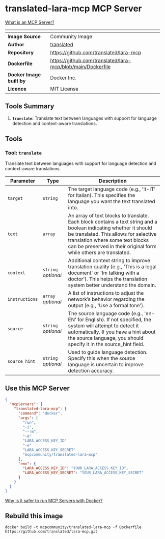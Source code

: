 # translated-lara-mcp MCP Server



[What is an MCP Server?](https://www.anthropic.com/news/model-context-protocol)

| <!-- --> | <!-- --> |
|-----------|---------|
| **Image Source** | Community Image |
| **Author** | [translated](https://github.com/translated) |
| **Repository** | https://github.com/translated/lara-mcp |
| **Dockerfile** | https://github.com/translated/lara-mcp/blob/main/Dockerfile |
| **Docker Image built by** | Docker Inc. |
| **Licence** | MIT License |

## Tools Summary

 1. **`translate`**: Translate text between languages with support for language detection and context-aware translations.

## Tools

### Tool: **`translate`**

Translate text between languages with support for language detection and context-aware translations.

| Parameter | Type | Description |
| - | - | - |
| `target` | `string` | The target language code (e.g., 'it-IT' for Italian). This specifies the language you want the text translated into. |
| `text` | `array` | An array of text blocks to translate. Each block contains a text string and a boolean indicating whether it should be translated. This allows for selective translation where some text blocks can be preserved in their original form while others are translated. |
| `context` | `string` *optional* | Additional context string to improve translation quality (e.g., 'This is a legal document' or 'Im talking with a doctor'). This helps the translation system better understand the domain. |
| `instructions` | `array` *optional* | A list of instructions to adjust the network’s behavior regarding the output (e.g., 'Use a formal tone'). |
| `source` | `string` *optional* | The source language code (e.g., 'en-EN' for English). If not specified, the system will attempt to detect it automatically. If you have a hint about the source language, you should specify it in the source_hint field. |
| `source_hint` | `string` *optional* | Used to guide language detection. Specify this when the source language is uncertain to improve detection accuracy. |

## Use this MCP Server

```json
{
  "mcpServers": {
    "translated-lara-mcp": {
      "command": "docker",
      "args": [
        "run",
        "-i",
        "--rm",
        "-e"
        "LARA_ACCESS_KEY_ID"
        "-e"
        "LARA_ACCESS_KEY_SECRET"
        "mcpcommunity/translated-lara-mcp"
      ],
      "env": {
        "LARA_ACCESS_KEY_ID": "YOUR_LARA_ACCESS_KEY_ID",
        "LARA_ACCESS_KEY_SECRET": "YOUR_LARA_ACCESS_KEY_SECRET"
      }
    }
  }
}
```

[Why is it safer to run MCP Servers with Docker?](https://www.docker.com/blog/the-model-context-protocol-simplifying-building-ai-apps-with-anthropic-claude-desktop-and-docker/)

## Rebuild this image

```console
docker build -t mcpcommunity/translated-lara-mcp -f Dockerfile https://github.com/translated/lara-mcp.git
```

